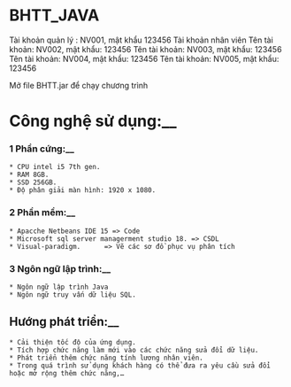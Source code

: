 # BHTT_JAVA

Tài khoản quản lý : NV001, mật khẩu 123456
Tài khoản nhân viên
Tên tài khoản: NV002, mật khẩu: 123456
Tên tài khoản: NV003, mật khẩu: 123456
Tên tài khoản: NV004, mật khẩu: 123456
Tên tài khoản: NV005, mật khẩu: 123456

Mở file BHTT.jar để chạy chương trình

# Công nghệ sử dụng:__
### 1 Phần cứng:__
    * CPU intel i5 7th gen.
    * RAM 8GB. 
    * SSD 256GB. 
    * Độ phân giải màn hình: 1920 x 1080.

### 2 Phần mềm:__
    * Apacche Netbeans IDE 15 => Code
    * Microsoft sql server managerment studio 18. => CSDL
    * Visual-paradigm.      => Vẽ các sơ đồ phục vụ phân tích

### 3 Ngôn ngữ lập trình:__
    * Ngôn ngữ lập trình Java
    * Ngôn ngữ truy vấn dữ liệu SQL.

## Hướng phát triển:__
    * Cải thiện tốc độ của ứng dụng.
    * Tích hợp chức năng làm mới vào các chức năng sửa đổi dữ liệu.
    * Phát triển thêm chức năng tính lương nhân viên. 
    * Trong quá trình sử dụng khách hàng có thể đưa ra yêu cầu sửa đổi hoặc mở rộng thêm chức năng,…
